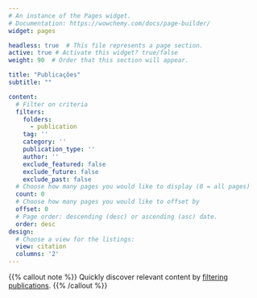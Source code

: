 ```yaml
---
# An instance of the Pages widget.
# Documentation: https://wowchemy.com/docs/page-builder/
widget: pages

headless: true  # This file represents a page section.
active: true # Activate this widget? true/false
weight: 90  # Order that this section will appear.

title: "Publicações"
subtitle: ""

content:
  # Filter on criteria
  filters:
    folders:
      - publication
    tag: ''
    category: ''
    publication_type: ''
    author: ''
    exclude_featured: false
    exclude_future: false
    exclude_past: false
  # Choose how many pages you would like to display (0 = all pages)
  count: 0
  # Choose how many pages you would like to offset by
  offset: 0
  # Page order: descending (desc) or ascending (asc) date.
  order: desc
design:
  # Choose a view for the listings:
  view: citation
  columns: '2'
---
```


{{% callout note %}}
Quickly discover relevant content by [filtering publications](./publication/).
{{% /callout %}}
